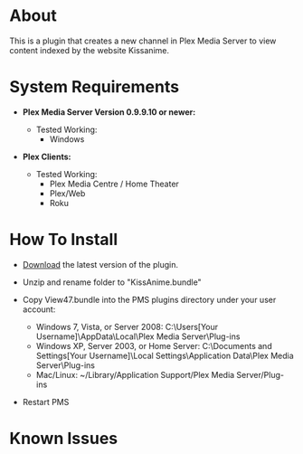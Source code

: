 About 
=====

This is a plugin that creates a new channel in Plex Media Server to view content indexed by the website Kissanime.

System Requirements
===================

- **Plex Media Server Version 0.9.9.10 or newer:**
	
	- Tested Working:
		- Windows

- **Plex Clients:**

	- Tested Working:
		- Plex Media Centre / Home Theater
		- Plex/Web
		- Roku

How To Install
==============

- [Download](https://github.com/jwsolve/KissAmine.bundle/archive/master.zip) the latest version of the plugin.

- Unzip and rename folder to "KissAnime.bundle"

- Copy View47.bundle into the PMS plugins directory under your user account:
	- Windows 7, Vista, or Server 2008: C:\Users[Your Username]\AppData\Local\Plex Media Server\Plug-ins
	- Windows XP, Server 2003, or Home Server: C:\Documents and Settings[Your Username]\Local Settings\Application Data\Plex Media Server\Plug-ins
	- Mac/Linux: ~/Library/Application Support/Plex Media Server/Plug-ins

- Restart PMS

Known Issues
============


